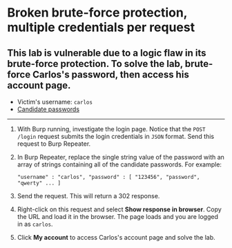 #  Broken brute-force protection, multiple credentials per request

## This lab is vulnerable due to a logic flaw in its brute-force protection. To solve the lab, brute-force Carlos's password, then access his account page.

- Victim's username: `carlos`
- [Candidate passwords](https://portswigger.net/web-security/authentication/auth-lab-passwords)

___


1.  With Burp running, investigate the login page. Notice that the `POST /login` request submits the login credentials in `JSON` format. Send this request to Burp Repeater.
2.  In Burp Repeater, replace the single string value of the password with an array of strings containing all of the candidate passwords. For example:
    
    `"username" : "carlos", "password" : [ "123456", "password", "qwerty" ... ]`
3.  Send the request. This will return a 302 response.
4.  Right-click on this request and select **Show response in browser**. Copy the URL and load it in the browser. The page loads and you are logged in as `carlos`.
5.  Click **My account** to access Carlos's account page and solve the lab.